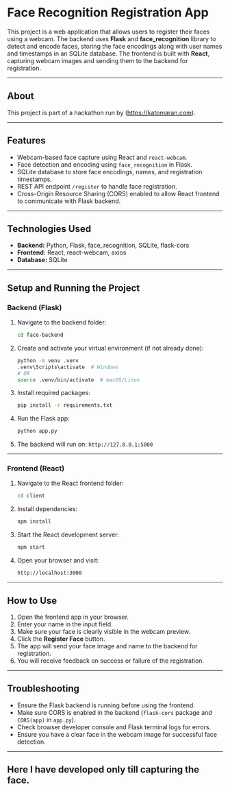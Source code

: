 # Face Recognition Registration App

This project is a web application that allows users to register their faces using a webcam. The backend uses **Flask** and **face_recognition** library to detect and encode faces, storing the face encodings along with user names and timestamps in an SQLite database. The frontend is built with **React**, capturing webcam images and sending them to the backend for registration.

---

## About

This project is part of a hackathon run by (https://katomaran.com).

---

## Features

- Webcam-based face capture using React and `react-webcam`.
- Face detection and encoding using `face_recognition` in Flask.
- SQLite database to store face encodings, names, and registration timestamps.
- REST API endpoint `/register` to handle face registration.
- Cross-Origin Resource Sharing (CORS) enabled to allow React frontend to communicate with Flask backend.

---

## Technologies Used

- **Backend:** Python, Flask, face_recognition, SQLite, flask-cors
- **Frontend:** React, react-webcam, axios
- **Database:** SQLite

---

## Setup and Running the Project

### Backend (Flask)

1. Navigate to the backend folder:

    ```bash
    cd face-backend
    ```

2. Create and activate your virtual environment (if not already done):

    ```bash
    python -m venv .venv
    .venv\Scripts\activate  # Windows
    # OR
    source .venv/bin/activate  # macOS/Linux
    ```

3. Install required packages:

    ```bash
    pip install -r requirements.txt
    ```

4. Run the Flask app:

    ```bash
    python app.py
    ```

5. The backend will run on: `http://127.0.0.1:5000`

---

### Frontend (React)

1. Navigate to the React frontend folder:

    ```bash
    cd client
    ```

2. Install dependencies:

    ```bash
    npm install
    ```

3. Start the React development server:

    ```bash
    npm start
    ```

4. Open your browser and visit:

    ```
    http://localhost:3000
    ```

---

## How to Use

1. Open the frontend app in your browser.
2. Enter your name in the input field.
3. Make sure your face is clearly visible in the webcam preview.
4. Click the **Register Face** button.
5. The app will send your face image and name to the backend for registration.
6. You will receive feedback on success or failure of the registration.

---

## Troubleshooting

- Ensure the Flask backend is running before using the frontend.
- Make sure CORS is enabled in the backend (`flask-cors` package and `CORS(app)` in `app.py`).
- Check browser developer console and Flask terminal logs for errors.
- Ensure you have a clear face in the webcam image for successful face detection.

---

## Here I have developed only till capturing the face.

